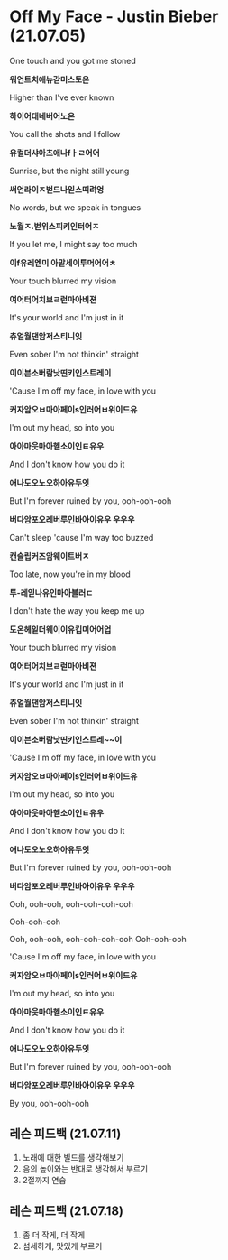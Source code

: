 # Off My Face - Justin Bieber (21.07.05)

One touch and you got me stoned

**워언트치애뉴갇미스토온**

Higher than I've ever known

**하이어대네버어노온**

You call the shots and I follow

**유컬더샤아츠애나fㅏㄹ어어**

Sunrise, but the night still young

**써언라이ㅈ벋드나읻스띠려엉**

No words, but we speak in tongues

**노월ㅈ.벋위스피키인터어ㅈ**

If you let me, I might say too much

**이f유레엗미 아맡세이투머어어ㅊ**

Your touch blurred my vision

**여어터어치브ㄹ럳마아비젼**

It's your world and I'm just in it

**츄얼월댄암저스티니잇**

Even sober I'm not thinkin' straight

**이이븐소버람낫띤키인스트레이** 

'Cause I'm off my face, in love with you

**커자암오ㅂ마아페이s인러어ㅂ위이드유**

I'm out my head, so into you

**아아마웃마아헫소이인ㅌ유우**

And I don't know how you do it

**애나도오노오하아유두잇**

But I'm forever ruined by you, ooh-ooh-ooh

**버다암포오레버루인바아이유우 우우우**



Can't sleep 'cause I'm way too buzzed

**캔슬립커즈암웨이트버ㅈ**

Too late, now you're in my blood

**투-레읻나유인마아블러ㄷ**

I don't hate the way you keep me up

**도온헤잍더웨이이유킵미어어업**

Your touch blurred my vision

**여어터어치브ㄹ럳마아비젼**

It's your world and I'm just in it

**츄얼월댄암저스티니잇**

Even sober I'm not thinkin' straight

**이이븐소버람낫띤키인스트레~~이** 

'Cause I'm off my face, in love with you

**커자암오ㅂ마아페이s인러어ㅂ위이드유**

I'm out my head, so into you

**아아마웃마아헫소이인ㅌ유우**

And I don't know how you do it

**애나도오노오하아유두잇**

But I'm forever ruined by you, ooh-ooh-ooh

**버다암포오레버루인바아이유우 우우우**

Ooh, ooh-ooh, ooh-ooh-ooh-ooh

Ooh-ooh-ooh

Ooh, ooh-ooh, ooh-ooh-ooh-ooh
Ooh-ooh-ooh

'Cause I'm off my face, in love with you

**커자암오ㅂ마아페이s인러어ㅂ위이드유**

I'm out my head, so into you

**아아마웃마아헫소이인ㅌ유우**

And I don't know how you do it

**애나도오노오하아유두잇**

But I'm forever ruined by you, ooh-ooh-ooh

**버다암포오레버루인바아이유우 우우우**

By you, ooh-ooh-ooh



## 레슨 피드백 (21.07.11)

1. 노래에 대한 빌드를 생각해보기
2. 음의 높이와는 반대로 생각해서 부르기
3. 2절까지 연습



## 레슨 피드백 (21.07.18)

1. 좀 더 작게, 더 작게
2. 섬세하게, 맛있게 부르기